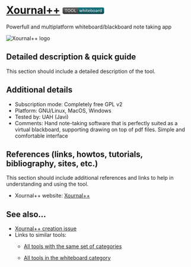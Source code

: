 # [Xournal++](https://github.com/xournalpp/xournalpp)  [<img src="images/whiteboard.png" align="bottom">](https://github.com/e-CLOSE/Toolbox/issues?q=label%3A01_TOOL+label%3Awhiteboard)

Powerfull and multiplatform whiteboard/blackboard note taking app 

![Xournal++ logo](images/xournal++.svg)


## Detailed description & quick guide

This section should include a detailed description of the tool.


## Additional details

- Subscription mode: Completely free GPL v2
- Platform: GNU/Linux, MacOS, Windows
- Tested by: UAH (Javi)
- Comments: Hand note-taking software that is perfectly suited as a virtual blackboard, supporting drawing on top of pdf files. Simple and comfortable interface


## References (links, howtos, tutorials, bibliography, sites, etc.)

This section should include additional references and links to help in
understanding and using the tool.

- Xournal++ website: [Xournal++](https://github.com/xournalpp/xournalpp)


## See also...

- [Xournal++ creation issue](https://github.com/e-CLOSE/Toolbox/issues/64)
- Links to similar tools:
  - [All tools with the same set of categories](https://github.com/e-CLOSE/Toolbox/issues?q=label%3A01_TOOL+label%3Awhiteboard)

  - [All tools in the whiteboard category](https://github.com/e-CLOSE/Toolbox/issues?q=label%3A01_TOOL+label%3Awhiteboard)
